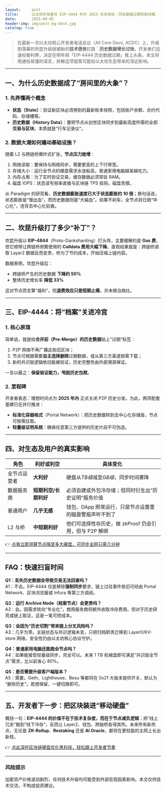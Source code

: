```yaml
---
layout:     post
title:      以太坊开发者将 EIP-4444 列为 2025 优先目标：历史数据过期机制详解
date:       2025-09-05
header-img: img/post-bg-desk.jpg
catalog: true
---
```


> 在最新一次以太坊核心开发者电话会议（All Core Devs, ACDC）上，升级刚落幕的坎昆升级就被新的**技术债务**拦路：**历史数据增长过快**。开发者们迅速权衡利弊，决定在明年把「EIP-4444 历史数据过期」推上头条。本文将用通俗易懂的语言，拆解这项提案可能给以太坊生态带来的深远影响。

---

## 一、为什么历史数据成了“房间里的大象”？
### 1. 先弄懂两个概念
- **状态（State）**：验证新区块必须用到的最新账本快照，包括账户余额、合约代码、存储槽等。
- **历史数据（History Data）**：要把节点从创世区块同步到最新高度所需的全部 **交易与区块**，本质就是“行车记录仪”。

### 2. 数据大潮如何撬动基础设施？
随着 L2 与跨链桥爆炸式扩张，**节点压力陡增**：

1. 网络读取：要保持与网络同步，需要更高的上下行带宽。
2. 存储大小：运行全节点的硬盘需求水涨船高，普通家用电脑越来越吃力。
3. 内存占用：为了实时验证交易，缓存数据必须常驻 RAM。
4. 磁盘 IOPS：状态读写频率直接与区块链 TPS 挂钩，磁盘苦撑。

从 Paradigm 的研究看，**历史数据膨胀速度已大于状态膨胀约 10 倍**；换句话说，状态膨胀是“慢出血”，而历史数据则是“大输血”。如果不刹车，全节点将日趋“中心化”，违背去中心化初衷。

---

## 二、坎昆升级打了多少“补丁”？
坎昆升级以 **EIP-4844**（Proto-Danksharding）打头阵，主要缓解的是 **Gas 费**，但它顺带让跨链桥频繁使用的 **Calldata 费用大幅下降**。直观结果就是：跨链桥调取 Layer2 数据反而变贵，桥为了节约成本，开始压缩上链内容。

数据表明，坎昆升级后：
- 跨链桥产生的历史数据 **下降约 50%**
- 整体历史增长率 **降低 33%**

这对节点而言算“福利”，但**退费效应只是短期止痛**，并未根治病灶。

---

## 三、EIP-4444：将“档案”关进冷宫
### 1. 核心原理
简单说，就是给**合并前（Pre-Merge）的历史数据**贴上“过期”标签：  
1) P2P 网络不再广播这些旧区块；  
2) 节点可根据需要**自主选择删除**过期数据，或从第三方渠道按需下载；  
3) 新的共识层逻辑依旧能被验证，历史完整性由外部溯源保证。

一言以蔽之：**保留验证能力，甩脱历史包袱**。

### 2. 里程碑
开发者表态：理想时间点为 **2025 年内** 正式关闭 P2P 历史分发。为此，两项配套基建已在并行推进：
- **标准化容器格式**（Portal Network）：把历史数据转到去中心化存储层，节点可按需拉取。
- **轻量级证明系统**：确保任意第三方提供的历史片段不可伪造。

---

## 四、对生态及用户的真实影响
| 角色 | 利好或利空 | 具体变化 |
|---|---|---|
| 全节点运营者 | **大利好** | 硬盘从*TB级*减至*GB级*，同步时间骤降 |
| 数据服务商 | **短期利空/长期利好** | 必须自建或外包冷存储；但同时衍生出“历史证明”服务价值 |
| 普通用户 | **几乎无感** | 钱包、DApp 照常运行，只是节点设置里的磁盘警报声听不到了 |
| L2 与桥 | **中短期利好** | 他们可选择性存历史，做 zkProof 仍会引用，但与 P2P 解绑 |

👉 [点我立即测算节点降至多大硬盘，可同步全网只需几分钟](https://okxdog.com/)

---

## FAQ：快速扫盲时间

**Q1：丢失历史数据会导致交易无法回查吗？**  
A1：不会。EIP-4444 仅是移除**强制同步**要求，链上过往事件依旧可经由 Portal Network、区块浏览器或 Infura 等第三方调阅。

**Q2：运行 Archive Node（档案节点）会更贵吗？**  
A2：会。因需求转向“专业化”，商用服务商将额外收取冷存费用。但对于历史研究或链上取证，这是一笔可控成本。

**Q3：会因为“历史切割”带来链上分叉风险吗？**  
A3：几乎为零。主链状态与共识逻辑未变，只把归档职责迁移到 Layer0/KV-store 网络，安全性仍由以太坊核心协议守护。

**Q4：普通家用电脑还能跑全节点吗？**  
A4：如果能接受轻量级同步，完全可以。未来 1 TB 机械盘即可满足“共识层全节点”需求，比以前省心 80%。

**Q5：是否需要升级客户端版本？**  
A5：需要。Geth、Lighthouse、Besu 等都将在 0x21 大版本提供开关，默认为 “删除历史”。若想保留，一键切换即可。

---

## 五、开发者下一步：把区块装进“移动硬盘”
概括一句：**EIP-4444 的价值不在于技术复杂度，而在于节点减负逻辑**；把“线上冗余”搬到“线下冷存”，反而让 Layer2、钱包、跨链桥各得其所。未来所有新热点，无论是 **ZK-Rollup**、**Restaking** 还是 **AI Oracle**，都将在更轻盈的主网上长出新枝。

👉 [点此深挖区块链硬盘优化黑科技，轻松跟上开发者节奏](https://okxdog.com/)

---

### 风险提示
加密资产价格波动剧烈，任何技术升级均可能受到外部宏观因素影响。本文仅供技术交流，不构成投资建议。